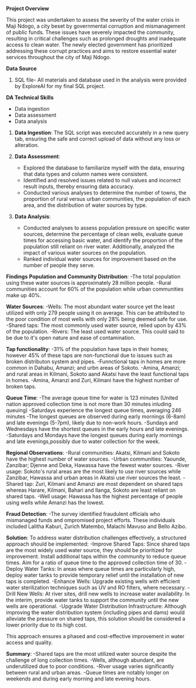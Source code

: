 **Project Overview**

This project was undertaken to assess the severity of the water crisis in Maji Ndogo, a city beset by governmental corruption and mismanagement of public funds. 
These issues have severely impacted the community, resulting in critical challenges such as prolonged droughts and inadequate access to clean water. The newly
elected government has prioritized addressing these corrupt practices and aims to restore essential water services throughout the city of Maji Ndogo.

**Data Source**
1. SQL file- All materials and database used in the analysis were provided by ExploreAI for my final SQL project.

**DA Technical Skills**
- Data ingestion
- Data assessment
- Data analysis
  
1. **Data Ingestion**: The SQL script was executed accurately in a new query tab, ensuring the safe and correct upload of data without any loss or alteration.
   
2. **Data Assessment**:
   - Explored the database to familiarize myself with the data, ensuring that data types and column names were consistent.
   - Identified and resolved issues related to null values and incorrect result inputs, thereby ensuring data accuracy.
   - Conducted various analyses to determine the number of towns, the proportion of rural versus urban communities, the population of each area, and the distribution
     of water sources by type.
     
3. **Data Analysis**:
   - Conducted analyses to assess population pressure on specific water sources, determine the percentage of clean wells, evaluate queue times for accessing basic water, and identify the proportion of the population still reliant on river water. Additionally, analyzed the impact of various water sources on the population.
   - Ranked individual water sources for improvement based on the number of people they serve.

**Findings**
**Population and Community Distribution**:
-The total population using these water sources is approximately 28 million people.
-Rural communities account for 60% of the population while urban communities make up 40%.

**Water Sources**:
-Wells: The most abundant water source yet the least utilized with only 279 people using it on average. This can be attributed to the poor condition of most wells with only 28% being 
 deemed safe for use.
-Shared taps: The most commonly used water source, relied upon by 43% of the population.
-Rivers: The least used water source. This could said to be due to it's open nature and ease of contamination.

**Tap functionality**:
-31% of the population have taps in their homes; however 45% of these taps are non-functional due to issues such as broken distributon system and pipes.
-Funnctional taps in homes are more common in Dahabu, Amanzi; and urbn areas of Sokoto.
-Amina, Amanzi; and rural areas in Kilmani, Sokoto aand Akatsi have the least functional taps in homes.
-Amina, Amanzi and Zuri, Kilmani have the highest number of broken taps.

**Queue Time**:
-The average queue time for water is 123 minutes (United nation approved collection time is not more than 30 minutes inluding queuing)
-Saturdays experience the longest queue times, averaging 246 minutes
-The longest queues are observed during early mornings (6-8am) and late evenings (5-7pm), likely due to non-work hours.
-Sundays and Wednesdays have the shortest queues in the early hours and late evenings.
-Saturdays and Mondays have the longest queues during early mornings and late evenings,possibly due to water collection for the week.

**Regional Observations**:
-Rural communities: Akatsi, Kilmani and Sokoto have the highest number of water sources.
-Urban communities: Yaounde, Zanzibar; Djenne and Deka, Hawassa have the fewest water sources.
-River usage: Sokoto's rural areas are the most likely to use river sources while Zanzibar, Hawassa and urban areas in Akatsi use river sources the least.
-Shared tap: Zuri, Kilmani and Amanzi are most dependent on shared taps whereas Harare, Kilmani, Bahari and Ilanga, Sokoto are least reliant on shared taps.
-Well usage: Hawassa has the highest percentage of people using wells while Amanzi has the lowest.

**Fraud Detection**:
-The survey identified fraudulent officials who mismanaged funds and ompromised project efforts. These individuals included Lalitha Kaburi, Zurich Matembo, 
 Malachi Mavuso and Bello Azibo.

**Solution**:
 To address water distribution challenges effectively, a structured approach should be implemented:
-Improve Shared Taps: Since shared taps are the most widely used water source, they should be prioritized for improvement. Install additional taps within the community to reduce queue 
 times. Aim for a ratio of queue time to the approved collection time of 30.
-Deploy Water Tanks: In areas where queue times are particularly high, deploy water tanks to provide temporary relief until the installation of new taps is completed.
-Enhance Wells: Upgrade existing wells with efficient water sterilization techniques such as UV and RO filters, where necessary.
-Drill New Wells: At river sites, drill new wells to increase water availability. In the interim, provide water tanks to support the community until the new wells are operational.
-Upgrade Water Distribution Infrastructure: Although improving the water distribution system (including pipes and dams) would alleviate the pressure on shared taps, this solution should 
 be considered a lower priority due to its high cost.
 
 This approach ensures a phased and cost-effective improvement in water access and quality.

**Summary**:
-Shared taps are the most utilized water source despite the challenge of long collection times.
-Wells, although abundant, are underutilized due to poor conditions.
-River usage varies significantly between rural and urban areas.
-Queue times are notably longer on weekends and during early morning and late evening hours.


